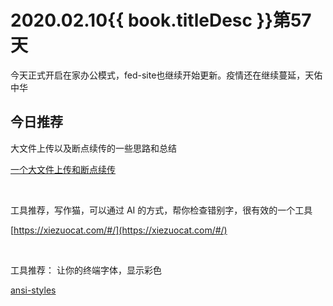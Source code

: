 # 2020.02.10{{ book.titleDesc }}第57天

今天正式开启在家办公模式，fed-site也继续开始更新。疫情还在继续蔓延，天佑中华

## 今日推荐

大文件上传以及断点续传的一些思路和总结

[一个大文件上传和断点续传](https://juejin.im/post/5dff8a26e51d4558105420ed)

<br />

工具推荐，写作猫，可以通过 AI 的方式，帮你检查错别字，很有效的一个工具

[https://xiezuocat.com/#/](https://xiezuocat.com/#/)

<br />

工具推荐： 让你的终端字体，显示彩色

[ansi-styles](https://github.com/chalk/ansi-styles)